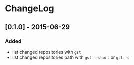 # ChangeLog

## [0.1.0] - 2015-06-29
### Added
- list changed repositories with `gst`
- list changed repositories path with `gst --short` or `gst -s`

